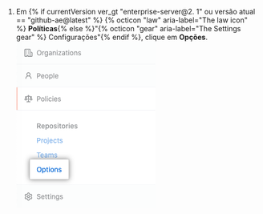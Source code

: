 1. Em {% if currentVersion ver_gt "enterprise-server@2. 1" ou versão atual == "github-ae@latest" %} {% octicon "law" aria-label="The law icon" %} **Políticas**{% else %}"{% octicon "gear" aria-label="The Settings gear" %} Configurações"{% endif %}, clique em **Opções**. ![Aba Opções na barra lateral de configurações da conta corporativa](/assets/images/enterprise/business-accounts/settings-options-tab.png)
